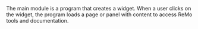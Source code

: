 The main module is a program that creates a widget.  When a user clicks on
the widget, the program loads a page or panel with content to access ReMo tools
and documentation.
